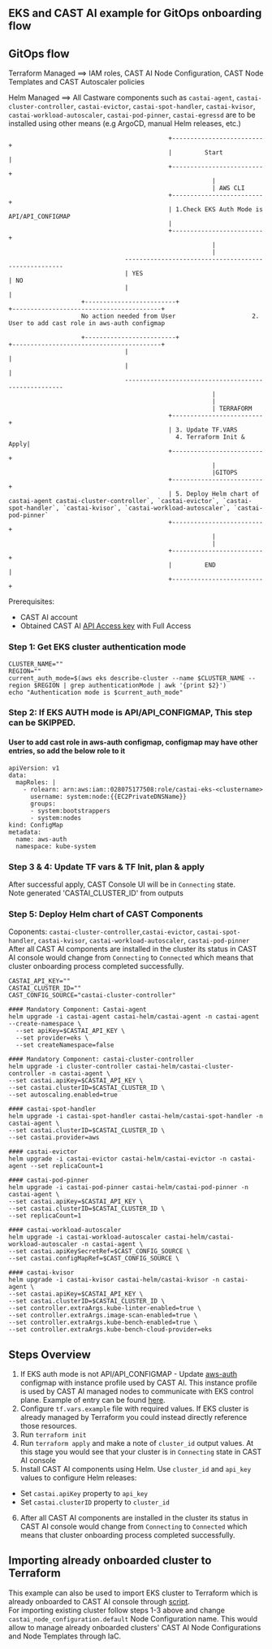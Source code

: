 ## EKS and CAST AI example for GitOps onboarding flow

## GitOps flow 

Terraform Managed ==>  IAM roles, CAST AI Node Configuration, CAST Node Templates and CAST Autoscaler policies

Helm Managed ==>  All Castware components such as `castai-agent`, `castai-cluster-controller`, `castai-evictor`, `castai-spot-handler`, `castai-kvisor`, `castai-workload-autoscaler`, `castai-pod-pinner`, `castai-egressd` are to be installed using other means (e.g ArgoCD, manual Helm releases, etc.)


                                                +-------------------------+
                                                |         Start           |
                                                +-------------------------+
                                                            |
                                                            | AWS CLI
                                                +-------------------------+
                                                | 1.Check EKS Auth Mode is API/API_CONFIGMAP
                                                | 
                                                +-------------------------+
                                                            |
                                                            | 
                                    -----------------------------------------------------
                                    | YES                                               | NO
                                    |                                                   |
                        +-------------------------+                      +-----------------------------------------+
                        No action needed from User                     2. User to add cast role in aws-auth configmap
                        
                        +-------------------------+                      +-----------------------------------------+
                                    |                                                   |
                                    |                                                   |
                                    -----------------------------------------------------
                                                            | 
                                                            | 
                                                            | TERRAFORM
                                                +-------------------------+
                                                | 3. Update TF.VARS 
                                                  4. Terraform Init & Apply| 
                                                +-------------------------+
                                                            | 
                                                            |GITOPS
                                                +-------------------------+
                                                | 5. Deploy Helm chart of castai-agent castai-cluster-controller`, `castai-evictor`, `castai-spot-handler`, `castai-kvisor`, `castai-workload-autoscaler`, `castai-pod-pinner`
                                                +-------------------------+         
                                                            | 
                                                            | 
                                                +-------------------------+
                                                |         END             |
                                                +-------------------------+


Prerequisites:
- CAST AI account
- Obtained CAST AI [API Access key](https://docs.cast.ai/docs/authentication#obtaining-api-access-key) with Full Access


### Step 1: Get EKS cluster authentication mode
```
CLUSTER_NAME=""
REGION="" 
current_auth_mode=$(aws eks describe-cluster --name $CLUSTER_NAME --region $REGION | grep authenticationMode | awk '{print $2}') 
echo "Authentication mode is $current_auth_mode"
```


### Step 2: If EKS AUTH mode is API/API_CONFIGMAP, This step can be SKIPPED.
#### User to add cast role in aws-auth configmap, configmap may have other entries, so add the below role to it
```
apiVersion: v1
data:
  mapRoles: |
    - rolearn: arn:aws:iam::028075177508:role/castai-eks-<clustername>
      username: system:node:{{EC2PrivateDNSName}}
      groups:
      - system:bootstrappers
      - system:nodes
kind: ConfigMap
metadata:
  name: aws-auth
  namespace: kube-system
```


### Step 3 & 4: Update TF vars & TF Init, plan & apply
After successful apply, CAST Console UI will be in `Connecting` state. \
Note generated 'CASTAI_CLUSTER_ID' from outputs


### Step 5: Deploy Helm chart of CAST Components
Coponents: `castai-cluster-controller`,`castai-evictor`, `castai-spot-handler`, `castai-kvisor`, `castai-workload-autoscaler`, `castai-pod-pinner` \
After all CAST AI components are installed in the cluster its status in CAST AI console would change from `Connecting` to `Connected` which means that cluster onboarding process completed successfully.

```
CASTAI_API_KEY=""
CASTAI_CLUSTER_ID=""
CAST_CONFIG_SOURCE="castai-cluster-controller"

#### Mandatory Component: Castai-agent
helm upgrade -i castai-agent castai-helm/castai-agent -n castai-agent --create-namespace \
  --set apiKey=$CASTAI_API_KEY \
  --set provider=eks \
  --set createNamespace=false

#### Mandatory Component: castai-cluster-controller
helm upgrade -i cluster-controller castai-helm/castai-cluster-controller -n castai-agent \
--set castai.apiKey=$CASTAI_API_KEY \
--set castai.clusterID=$CASTAI_CLUSTER_ID \
--set autoscaling.enabled=true

#### castai-spot-handler
helm upgrade -i castai-spot-handler castai-helm/castai-spot-handler -n castai-agent \
--set castai.clusterID=$CASTAI_CLUSTER_ID \
--set castai.provider=aws

#### castai-evictor
helm upgrade -i castai-evictor castai-helm/castai-evictor -n castai-agent --set replicaCount=1

#### castai-pod-pinner
helm upgrade -i castai-pod-pinner castai-helm/castai-pod-pinner -n castai-agent \
--set castai.apiKey=$CASTAI_API_KEY \
--set castai.clusterID=$CASTAI_CLUSTER_ID \
--set replicaCount=1

#### castai-workload-autoscaler
helm upgrade -i castai-workload-autoscaler castai-helm/castai-workload-autoscaler -n castai-agent \
--set castai.apiKeySecretRef=$CAST_CONFIG_SOURCE \
--set castai.configMapRef=$CAST_CONFIG_SOURCE \

#### castai-kvisor
helm upgrade -i castai-kvisor castai-helm/castai-kvisor -n castai-agent \
--set castai.apiKey=$CASTAI_API_KEY \
--set castai.clusterID=$CASTAI_CLUSTER_ID \
--set controller.extraArgs.kube-linter-enabled=true \
--set controller.extraArgs.image-scan-enabled=true \
--set controller.extraArgs.kube-bench-enabled=true \
--set controller.extraArgs.kube-bench-cloud-provider=eks
```

## Steps Overview

1. If EKS auth mode is not API/API_CONFIGMAP - Update [aws-auth](https://docs.aws.amazon.com/eks/latest/userguide/add-user-role.html) configmap with instance profile used by CAST AI. This instance profile is used by CAST AI managed nodes to communicate with EKS control plane.  Example of entry can be found [here](https://github.com/castai/terraform-provider-castai/blob/157babd57b0977f499eb162e9bee27bee51d292a/examples/eks/eks_cluster_assumerole/eks.tf#L28-L38).
2. Configure `tf.vars.example` file with required values. If EKS cluster is already managed by Terraform you could instead directly reference those resources.
3. Run `terraform init`
4. Run `terraform apply` and make a note of `cluster_id`  output values. At this stage you would see that your cluster is in `Connecting` state in CAST AI console
5. Install CAST AI components using Helm. Use `cluster_id` and `api_key` values to configure Helm releases:
- Set `castai.apiKey` property to `api_key`
- Set `castai.clusterID` property to `cluster_id`
6. After all CAST AI components are installed in the cluster its status in CAST AI console would change from `Connecting` to `Connected` which means that cluster onboarding process completed successfully.


## Importing already onboarded cluster to Terraform

This example can also be used to import EKS cluster to Terraform which is already onboarded to CAST AI console through [script](https://docs.cast.ai/docs/cluster-onboarding#how-it-works).   
For importing existing cluster follow steps 1-3 above and change `castai_node_configuration.default` Node Configuration name.
This would allow to manage already onboarded clusters' CAST AI Node Configurations and Node Templates through IaC.